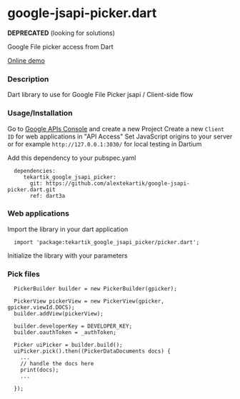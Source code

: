 google-jsapi-picker.dart
========================

**DEPRECATED** (looking for solutions)

Google File picker access from Dart

[Online demo](http://gstest.tekartik.com/google-jsapi-picker/example/google_jsapi_picker_example.html)

### Description

Dart library to use for Google File Picker jsapi / Client-side flow

### Usage/Installation

Go to [Google APIs Console](https://code.google.com/apis/console/) and create a new Project
Create a new `Client ID` for web applications in "API Access"
Set JavaScript origins to your server or for example `http://127.0.0.1:3030/` for local testing in Dartium

Add this dependency to your pubspec.yaml

```
  dependencies:
     tekartik_google_jsapi_picker:
       git: https://github.com/alextekartik/google-jsapi-picker.dart.git
       ref: dart3a
```


### Web applications

Import the library in your dart application

```
  import 'package:tekartik_google_jsapi_picker/picker.dart';
```

Initialize the library with your parameters

### Pick files

```
  PickerBuilder builder = new PickerBuilder(gpicker);
  
  PickerView pickerView = new PickerView(gpicker, gpicker.viewId.DOCS);
  builder.addView(pickerView); 
  
  builder.developerKey = DEVELOPER_KEY;
  builder.oauthToken = _authToken;
  
  Picker uiPicker = builder.build();
  uiPicker.pick().then((PickerDataDocuments docs) {
    ...
    // handle the docs here
    print(docs);
    ... 
  
  });
```
